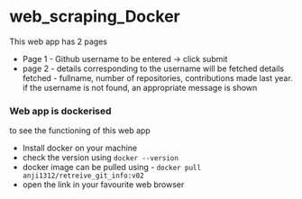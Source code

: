 # web_scraping_Docker
This web app has 2 pages
* Page 1 - Github username to be entered -> click submit
* page 2 - details corresponding to the username will be fetched
         details fetched - fullname, number of repositories, contributions made last year. 
         if the username is not found, an appropriate message is shown
         
### Web app is dockerised
to see the functioning of this web app
* Install docker on your machine
* check the version using `docker --version`
* docker image can be pulled using  - `docker pull anji1312/retreive_git_info:v02`
* open the link in your favourite web browser
        
